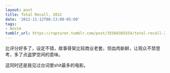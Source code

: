 ```yaml
---
layout: post
title: Total Recall, 2012
date: '2012-11-12T08:13:00-05:00'
tags:
- movie
tumblr_url: https://rapturer.tumblr.com/post/35560385554/total-recall-2012
---
```

比评分好多了，设定不错，故事骨架比较商业老套，但血肉新鲜，让观众不禁思考，多了点盗梦空间的意味。

这同时还是我见过台词里shit最多的电影。

